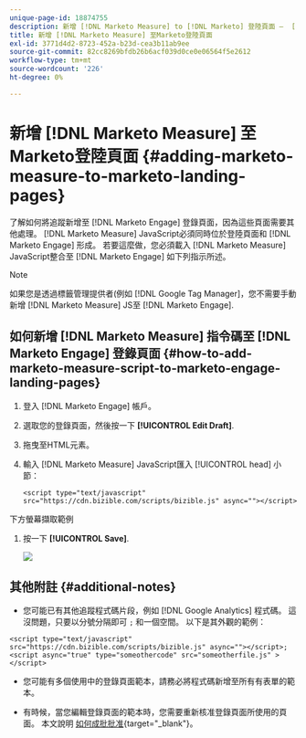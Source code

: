 ```yaml
---
unique-page-id: 18874755
description: 新增 [!DNL Marketo Measure] to [!DNL Marketo] 登陸頁面 —  [!DNL Marketo Measure]  — 產品檔案
title: 新增 [!DNL Marketo Measure] 至Marketo登陸頁面
exl-id: 3771d4d2-8723-452a-b23d-cea3b11ab9ee
source-git-commit: 82cc8269bfdb26b6acf039d0ce0e06564f5e2612
workflow-type: tm+mt
source-wordcount: '226'
ht-degree: 0%

---
```


# 新增 [!DNL Marketo Measure] 至Marketo登陸頁面 {#adding-marketo-measure-to-marketo-landing-pages}

了解如何將追蹤新增至 [!DNL Marketo Engage] 登錄頁面，因為這些頁面需要其他處理。 [!DNL Marketo Measure] JavaScript必須同時位於登陸頁面和 [!DNL Marketo Engage] 形成。 若要這麼做，您必須載入 [!DNL Marketo Measure] JavaScript整合至 [!DNL Marketo Engage] 如下列指示所述。

>[!NOTE]
>
>如果您是透過標籤管理提供者(例如 [!DNL Google Tag Manager]，您不需要手動新增 [!DNL Marketo Measure] JS至 [!DNL Marketo Engage].

## 如何新增 [!DNL Marketo Measure] 指令碼至 [!DNL Marketo Engage] 登錄頁面 {#how-to-add-marketo-measure-script-to-marketo-engage-landing-pages}

1. 登入 [!DNL Marketo Engage] 帳戶。
1. 選取您的登錄頁面，然後按一下 **[!UICONTROL Edit Draft]**.
1. 拖曳至HTML元素。
1. 輸入 [!DNL Marketo Measure] JavaScript匯入 [!UICONTROL head] 小節：

   `<script type="text/javascript" src="https://cdn.bizible.com/scripts/bizible.js" async=""></script>`

下方螢幕擷取範例

1. 按一下 **[!UICONTROL Save]**.

   ![](assets/adding-bizible-to-marketo-landing-pages-1.png)

## 其他附註 {#additional-notes}

* 您可能已有其他追蹤程式碼片段，例如 [!DNL Google Analytics] 程式碼。 這沒問題，只要以分號分隔即可 `;` 和一個空間。 以下是其外觀的範例：

`<script type="text/javascript" src="https://cdn.bizible.com/scripts/bizible.js" async=""></script>; <script async="true" type="someothercode" src="someotherfile.js" ></script>`

* 您可能有多個使用中的登錄頁面範本，請務必將程式碼新增至所有有表單的範本。

* 有時候，當您編輯登錄頁面的範本時，您需要重新核准登錄頁面所使用的頁面。 本文說明 [如何成批批准](https://experienceleague.adobe.com/docs/marketo/using/product-docs/demand-generation/landing-pages/landing-page-actions/approve-multiple-landing-pages-at-once.html){target=&quot;_blank&quot;}。
